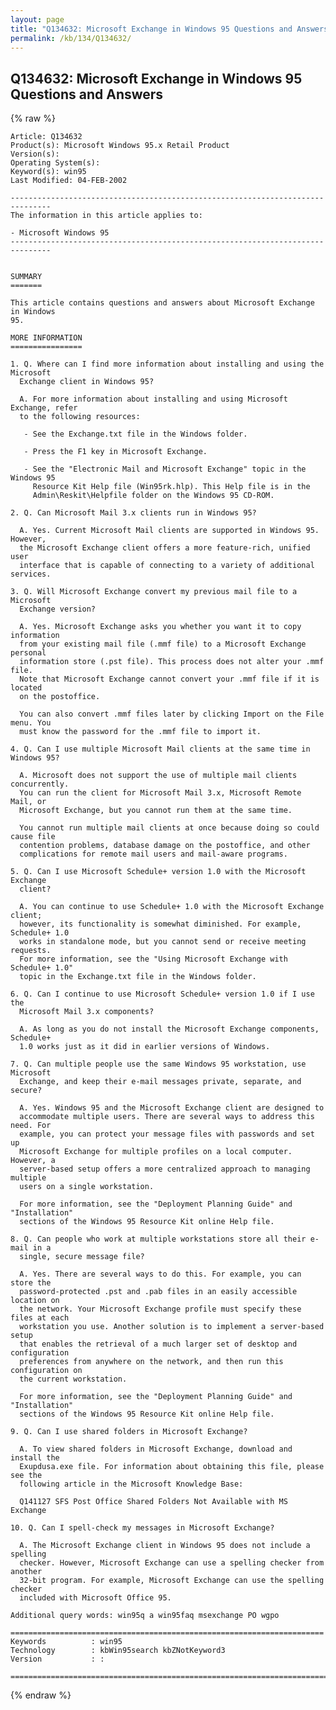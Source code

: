 ```yaml
---
layout: page
title: "Q134632: Microsoft Exchange in Windows 95 Questions and Answers"
permalink: /kb/134/Q134632/
---
```


## Q134632: Microsoft Exchange in Windows 95 Questions and Answers

{% raw %}

	Article: Q134632
	Product(s): Microsoft Windows 95.x Retail Product
	Version(s): 
	Operating System(s): 
	Keyword(s): win95
	Last Modified: 04-FEB-2002
	
	-------------------------------------------------------------------------------
	The information in this article applies to:
	
	- Microsoft Windows 95 
	-------------------------------------------------------------------------------
	
	
	SUMMARY
	=======
	
	This article contains questions and answers about Microsoft Exchange in Windows
	95.
	
	MORE INFORMATION
	================
	
	1. Q. Where can I find more information about installing and using the Microsoft
	  Exchange client in Windows 95?
	
	  A. For more information about installing and using Microsoft Exchange, refer
	  to the following resources:
	
	   - See the Exchange.txt file in the Windows folder.
	
	   - Press the F1 key in Microsoft Exchange.
	
	   - See the "Electronic Mail and Microsoft Exchange" topic in the Windows 95
	     Resource Kit Help file (Win95rk.hlp). This Help file is in the
	     Admin\Reskit\Helpfile folder on the Windows 95 CD-ROM.
	
	2. Q. Can Microsoft Mail 3.x clients run in Windows 95?
	
	  A. Yes. Current Microsoft Mail clients are supported in Windows 95. However,
	  the Microsoft Exchange client offers a more feature-rich, unified user
	  interface that is capable of connecting to a variety of additional services.
	
	3. Q. Will Microsoft Exchange convert my previous mail file to a Microsoft
	  Exchange version?
	
	  A. Yes. Microsoft Exchange asks you whether you want it to copy information
	  from your existing mail file (.mmf file) to a Microsoft Exchange personal
	  information store (.pst file). This process does not alter your .mmf file.
	  Note that Microsoft Exchange cannot convert your .mmf file if it is located
	  on the postoffice.
	
	  You can also convert .mmf files later by clicking Import on the File menu. You
	  must know the password for the .mmf file to import it.
	
	4. Q. Can I use multiple Microsoft Mail clients at the same time in Windows 95?
	
	  A. Microsoft does not support the use of multiple mail clients concurrently.
	  You can run the client for Microsoft Mail 3.x, Microsoft Remote Mail, or
	  Microsoft Exchange, but you cannot run them at the same time.
	
	  You cannot run multiple mail clients at once because doing so could cause file
	  contention problems, database damage on the postoffice, and other
	  complications for remote mail users and mail-aware programs.
	
	5. Q. Can I use Microsoft Schedule+ version 1.0 with the Microsoft Exchange
	  client?
	
	  A. You can continue to use Schedule+ 1.0 with the Microsoft Exchange client;
	  however, its functionality is somewhat diminished. For example, Schedule+ 1.0
	  works in standalone mode, but you cannot send or receive meeting requests.
	  For more information, see the "Using Microsoft Exchange with Schedule+ 1.0"
	  topic in the Exchange.txt file in the Windows folder.
	
	6. Q. Can I continue to use Microsoft Schedule+ version 1.0 if I use the
	  Microsoft Mail 3.x components?
	
	  A. As long as you do not install the Microsoft Exchange components, Schedule+
	  1.0 works just as it did in earlier versions of Windows.
	
	7. Q. Can multiple people use the same Windows 95 workstation, use Microsoft
	  Exchange, and keep their e-mail messages private, separate, and secure?
	
	  A. Yes. Windows 95 and the Microsoft Exchange client are designed to
	  accommodate multiple users. There are several ways to address this need. For
	  example, you can protect your message files with passwords and set up
	  Microsoft Exchange for multiple profiles on a local computer. However, a
	  server-based setup offers a more centralized approach to managing multiple
	  users on a single workstation.
	
	  For more information, see the "Deployment Planning Guide" and "Installation"
	  sections of the Windows 95 Resource Kit online Help file.
	
	8. Q. Can people who work at multiple workstations store all their e-mail in a
	  single, secure message file?
	
	  A. Yes. There are several ways to do this. For example, you can store the
	  password-protected .pst and .pab files in an easily accessible location on
	  the network. Your Microsoft Exchange profile must specify these files at each
	  workstation you use. Another solution is to implement a server-based setup
	  that enables the retrieval of a much larger set of desktop and configuration
	  preferences from anywhere on the network, and then run this configuration on
	  the current workstation.
	
	  For more information, see the "Deployment Planning Guide" and "Installation"
	  sections of the Windows 95 Resource Kit online Help file.
	
	9. Q. Can I use shared folders in Microsoft Exchange?
	
	  A. To view shared folders in Microsoft Exchange, download and install the
	  Exupdusa.exe file. For information about obtaining this file, please see the
	  following article in the Microsoft Knowledge Base:
	
	  Q141127 SFS Post Office Shared Folders Not Available with MS Exchange
	
	10. Q. Can I spell-check my messages in Microsoft Exchange?
	
	  A. The Microsoft Exchange client in Windows 95 does not include a spelling
	  checker. However, Microsoft Exchange can use a spelling checker from another
	  32-bit program. For example, Microsoft Exchange can use the spelling checker
	  included with Microsoft Office 95.
	
	Additional query words: win95q a win95faq msexchange PO wgpo
	
	======================================================================
	Keywords          : win95 
	Technology        : kbWin95search kbZNotKeyword3
	Version           : :
	
	=============================================================================
	

{% endraw %}
